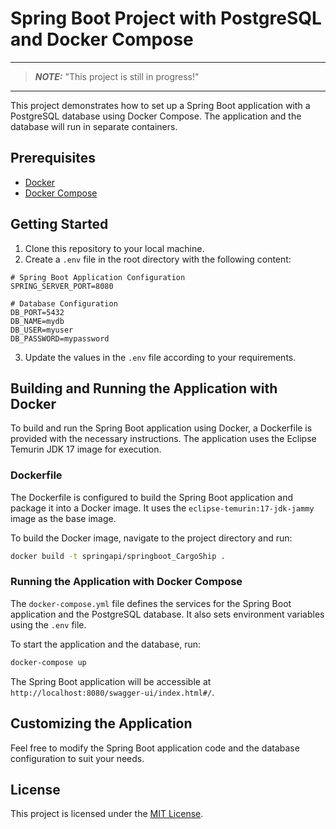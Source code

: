 # Spring Boot Project with PostgreSQL and Docker Compose
---

> **_NOTE:_**  "This project is still in progress!"

---
This project demonstrates how to set up a Spring Boot application with a PostgreSQL database using Docker Compose. The application and the database will run in separate containers.

## Prerequisites

- [Docker](https://www.docker.com/)
- [Docker Compose](https://docs.docker.com/compose/)

## Getting Started

1. Clone this repository to your local machine.
2. Create a `.env` file in the root directory with the following content:

```env
# Spring Boot Application Configuration
SPRING_SERVER_PORT=8080

# Database Configuration
DB_PORT=5432
DB_NAME=mydb
DB_USER=myuser
DB_PASSWORD=mypassword
```

3. Update the values in the `.env` file according to your requirements.

## Building and Running the Application with Docker

To build and run the Spring Boot application using Docker, a Dockerfile is provided with the necessary instructions. The application uses the Eclipse Temurin JDK 17 image for execution.

### Dockerfile

The Dockerfile is configured to build the Spring Boot application and package it into a Docker image. It uses the `eclipse-temurin:17-jdk-jammy` image as the base image.


To build the Docker image, navigate to the project directory and run:

```bash
docker build -t springapi/springboot_CargoShip .
```

### Running the Application with Docker Compose

The `docker-compose.yml` file defines the services for the Spring Boot application and the PostgreSQL database. It also sets environment variables using the `.env` file.

To start the application and the database, run:

```bash
docker-compose up
```

The Spring Boot application will be accessible at `http://localhost:8080/swagger-ui/index.html#/`.

## Customizing the Application

Feel free to modify the Spring Boot application code and the database configuration to suit your needs.

## License
This project is licensed under the [MIT License](LICENSE).
